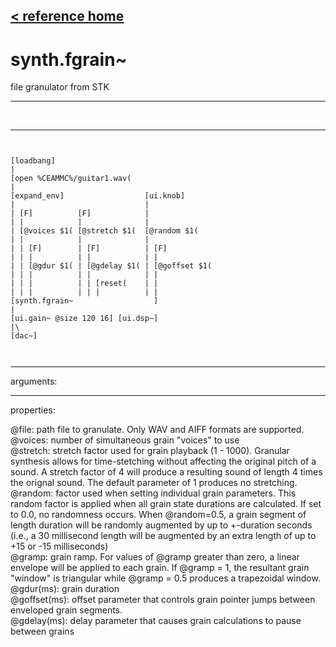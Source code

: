 [< reference home](index.html)
---

# synth.fgrain~


file granulator from STK

---

<br>


---


```


[loadbang]
|
[open %CEAMMC%/guitar1.wav(
|
[expand_env]                  [ui.knob]
|                             |
| [F]          [F]            |
| |            |              |
| [@voices $1( [@stretch $1(  [@random $1(
| |            |              |
| | [F]        | [F]          | [F]
| | |          | |            | |
| | [@gdur $1( | [@gdelay $1( | [@goffset $1(
| | |          | |            | |
| | |          | | [reset(    | |
| | |          | | |          | |
[synth.fgrain~                  ]
|
[ui.gain~ @size 120 16] [ui.dsp~]
|\
[dac~]

            
```

---
arguments:


---
properties:

@file: path file to granulate. Only WAV and AIFF formats
            are supported.<br>
@voices: number of
            simultaneous grain &#34;voices&#34; to use<br>
@stretch: stretch
            factor used for grain playback (1 - 1000). Granular synthesis allows for time-stetching
            without affecting the original pitch of a sound. A stretch factor of 4 will produce a
            resulting sound of length 4 times the orignal sound. The default parameter of 1
            produces no stretching.<br>
@random: factor
            used when setting individual grain parameters. This random factor is applied when all
            grain state durations are calculated. If set to 0.0, no randomness occurs. When
            @random=0.5, a grain segment of length duration will be randomly augmented by up to
            +-duration seconds (i.e., a 30 millisecond length will be augmented by an extra length
            of up to +15 or -15 milliseconds)<br>
@gramp: grain
            ramp. For values of @gramp greater than zero, a linear envelope will be applied to each
            grain. If @gramp = 1, the resultant grain &#34;window&#34; is triangular while @gramp = 0.5
            produces a trapezoidal window.<br>
@gdur(ms): grain
            duration<br>
@goffset(ms): offset parameter
            that controls grain pointer jumps between enveloped grain segments.<br>
@gdelay(ms): delay
            parameter that causes grain calculations to pause between grains<br>


